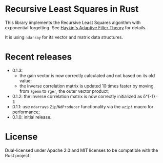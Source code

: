 # Recursive Least Squares in Rust

This library implements the Recursive Least Squares algorithm with exponential forgetting.
See [Haykin's Adaptive Filter Theory](http://www.isbnsearch.org/isbn/9780132671453) for
details.

It is using `ndarray` for its vector and matrix data structures.

# Recent releases

+ 0.1.3:
    + the gain vector is now correctly calculated and not based on its old value;
    + the inverse correlation matrix is updated 10 times faster by moving from `?gemm` to `?ger`, the outer
    vector product;
+ 0.1.2: the inverse correlation matrix is now correctly initialized as δ^{-1} · 𝟙
+ 0.1.1: use `ndarray`s `Zip`/`NdProducer` functionality via the `azip!` macro for performance;
+ 0.1.0: initial release.


# License

Dual-licensed under Apache 2.0 and MIT licenses to be compatible with the Rust project.
